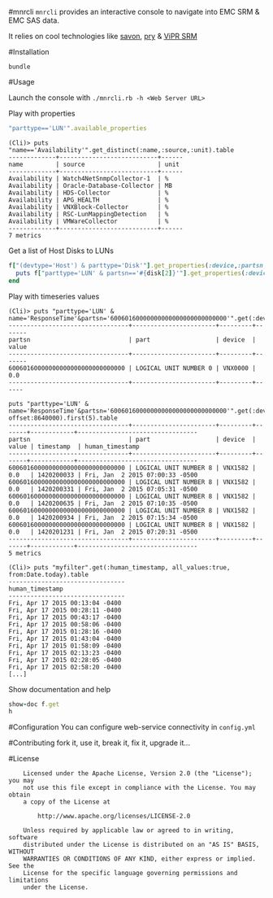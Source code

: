 #mnrcli
```mnrcli``` provides an interactive console to navigate into EMC SRM & EMC SAS data.

It relies on cool technologies like [savon](https://github.com/savonrb/savon), [pry](https://github.com/pry/pry) & [ViPR SRM](http://www.emc.com/data-center-management/vipr-srm.htm)

#Installation

```
bundle
```

#Usage

Launch the console with  ```./mnrcli.rb -h <Web Server URL>```

Play with properties
```ruby
"parttype=='LUN'".available_properties
```


```
(Cli)> puts "name=='Availability'".get_distinct(:name,:source,:unit).table
-------------+---------------------------+------
name         | source                    | unit
-------------+---------------------------+------
Availability | Watch4NetSnmpCollector-1  | %
Availability | Oracle-Database-Collector | MB
Availability | HDS-Collector             | %
Availability | APG_HEALTH                | %
Availability | VNXBlock-Collector        | %
Availability | RSC-LunMappingDetection   | %
Availability | VMWareCollector           | %
-------------+---------------------------+------
7 metrics

```

Get a list of Host Disks to LUNs

```ruby
f["(devtype='Host') & parttype='Disk'"].get_properties(:device,:partsn,:part).each do |disk|
  puts f["parttype='LUN' & partsn=='#{disk[2]}'"].get_properties(:device,:part,:poolname)
end
```

Play with timeseries values
```
(Cli)> puts "parttype='LUN' & name='ResponseTime'&partsn='60060160000000000000000000000000'".get(:device,:part,:partsn,:value).table
---------------------------------+-----------------------+---------+-------
partsn                           | part                  | device  | value
---------------------------------+-----------------------+---------+-------
60060160000000000000000000000000 | LOGICAL UNIT NUMBER 0 | VNX0000 | 0.0
---------------------------------+-----------------------+---------+------
```

```
puts "parttype='LUN' & name='ResponseTime'&partsn='60060160000000000000000000000000'".get(:device,:part,:partsn,:value,:timestamp,:human_timestamp,all_values:true, offset:8640000).first(5).table
---------------------------------+-----------------------+---------+-------+------------+---------------------------------
partsn                           | part                  | device  | value | timestamp  | human_timestamp
---------------------------------+-----------------------+---------+-------+------------+---------------------------------
60060160000000000000000000000000 | LOGICAL UNIT NUMBER 8 | VNX1582 | 0.0   | 1420200033 | Fri, Jan  2 2015 07:00:33 -0500
60060160000000000000000000000000 | LOGICAL UNIT NUMBER 8 | VNX1582 | 0.0   | 1420200331 | Fri, Jan  2 2015 07:05:31 -0500
60060160000000000000000000000000 | LOGICAL UNIT NUMBER 8 | VNX1582 | 0.0   | 1420200635 | Fri, Jan  2 2015 07:10:35 -0500
60060160000000000000000000000000 | LOGICAL UNIT NUMBER 8 | VNX1582 | 0.0   | 1420200934 | Fri, Jan  2 2015 07:15:34 -0500
60060160000000000000000000000000 | LOGICAL UNIT NUMBER 8 | VNX1582 | 0.0   | 1420201231 | Fri, Jan  2 2015 07:20:31 -0500
---------------------------------+-----------------------+---------+-------+------------+---------------------------------
5 metrics
```

```
(Cli)> puts "myfilter".get(:human_timestamp, all_values:true, from:Date.today).table
--------------------------------
human_timestamp
--------------------------------
Fri, Apr 17 2015 00:13:04 -0400
Fri, Apr 17 2015 00:28:11 -0400
Fri, Apr 17 2015 00:43:17 -0400
Fri, Apr 17 2015 00:58:06 -0400
Fri, Apr 17 2015 01:28:16 -0400
Fri, Apr 17 2015 01:43:04 -0400
Fri, Apr 17 2015 01:58:09 -0400
Fri, Apr 17 2015 02:13:23 -0400
Fri, Apr 17 2015 02:28:05 -0400
Fri, Apr 17 2015 02:58:20 -0400
[...]
```

Show documentation and help
```ruby
show-doc f.get
h
```

#Configuration
You can configure web-service connectivity in ```config.yml```


#Contributing
fork it, use it, break it, fix it, upgrade it...

#License
```
    Licensed under the Apache License, Version 2.0 (the "License"); you may
    not use this file except in compliance with the License. You may obtain
    a copy of the License at

        http://www.apache.org/licenses/LICENSE-2.0

    Unless required by applicable law or agreed to in writing, software
    distributed under the License is distributed on an "AS IS" BASIS, WITHOUT
    WARRANTIES OR CONDITIONS OF ANY KIND, either express or implied. See the
    License for the specific language governing permissions and limitations
    under the License.
```
